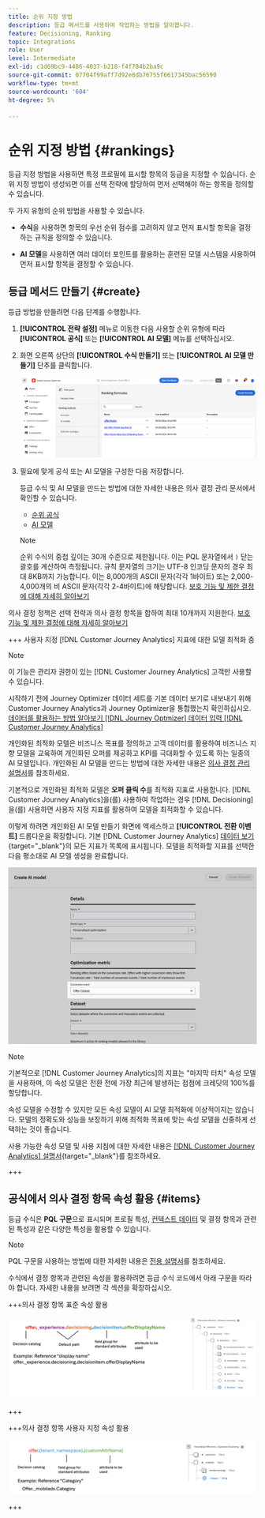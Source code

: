 ```yaml
---
title: 순위 지정 방법
description: 등급 메서드를 사용하여 작업하는 방법을 알아봅니다.
feature: Decisioning, Ranking
topic: Integrations
role: User
level: Intermediate
exl-id: c1d69bc9-4486-4037-b218-f4f704b2ba9c
source-git-commit: 07704f99aff7d92e8db76755f6617345bac56590
workflow-type: tm+mt
source-wordcount: '604'
ht-degree: 5%

---
```


# 순위 지정 방법 {#rankings}

등급 지정 방법을 사용하면 특정 프로필에 표시할 항목의 등급을 지정할 수 있습니다. 순위 지정 방법이 생성되면 이를 선택 전략에 할당하여 먼저 선택해야 하는 항목을 정의할 수 있습니다.

두 가지 유형의 순위 방법을 사용할 수 있습니다.

* **수식**&#x200B;을 사용하면 항목의 우선 순위 점수를 고려하지 않고 먼저 표시할 항목을 결정하는 규칙을 정의할 수 있습니다.

* **AI 모델**&#x200B;을 사용하면 여러 데이터 포인트를 활용하는 훈련된 모델 시스템을 사용하여 먼저 표시할 항목을 결정할 수 있습니다.

## 등급 메서드 만들기 {#create}

등급 방법을 만들려면 다음 단계를 수행합니다.

1. **[!UICONTROL 전략 설정]** 메뉴로 이동한 다음 사용할 순위 유형에 따라 **[!UICONTROL 공식]** 또는 **[!UICONTROL AI 모델]** 메뉴를 선택하십시오.

1. 화면 오른쪽 상단의 **[!UICONTROL 수식 만들기]** 또는 **[!UICONTROL AI 모델 만들기]** 단추를 클릭합니다.

   ![](assets/ranking-create.png)

1. 필요에 맞게 공식 또는 AI 모델을 구성한 다음 저장합니다.

   등급 수식 및 AI 모델을 만드는 방법에 대한 자세한 내용은 의사 결정 관리 문서에서 확인할 수 있습니다.

   * [순위 공식](exd-ranking-formulas.md)
   * [AI 모델](../offers/ranking/ai-models.md)

   >[!NOTE]
   >
   >순위 수식의 중첩 깊이는 30개 수준으로 제한됩니다. 이는 PQL 문자열에서 `)` 닫는 괄호를 계산하여 측정됩니다. 규칙 문자열의 크기는 UTF-8 인코딩 문자의 경우 최대 8KB까지 가능합니다. 이는 8,000개의 ASCII 문자(각각 1바이트) 또는 2,000-4,000개의 비 ASCII 문자(각각 2-4바이트)에 해당합니다. [보호 기능 및 제한 결정에 대해 자세히 알아보기](gs-experience-decisioning.md#guardrails)

의사 결정 정책은 선택 전략과 의사 결정 항목을 합하여 최대 10개까지 지원한다. [보호 기능 및 제한 결정에 대해 자세히 알아보기](gs-experience-decisioning.md#guardrails)

+++ 사용자 지정 [!DNL Customer Journey Analytics] 지표에 대한 모델 최적화 중

>[!NOTE]
>
>이 기능은 관리자 권한이 있는 [!DNL Customer Journey Analytics] 고객만 사용할 수 있습니다.
>
>시작하기 전에 Journey Optimizer 데이터 세트를 기본 데이터 보기로 내보내기 위해 Customer Journey Analytics과 Journey Optimizer을 통합했는지 확인하십시오. [데이터를 활용하는 방법 알아보기 [!DNL Journey Optmizer] 데이터 입력 [!DNL Customer Journey Analytics]](../reports/cja-ajo.md)

개인화된 최적화 모델은 비즈니스 목표를 정의하고 고객 데이터를 활용하여 비즈니스 지향 모델을 교육하여 개인화된 오퍼를 제공하고 KPI를 극대화할 수 있도록 하는 일종의 AI 모델입니다. 개인화된 AI 모델을 만드는 방법에 대한 자세한 내용은 [의사 결정 관리 설명서](../offers/ranking/personalized-optimization-model.md)를 참조하세요.

기본적으로 개인화된 최적화 모델은 **오퍼 클릭 수**&#x200B;를 최적화 지표로 사용합니다. [!DNL Customer Journey Analytics]을(를) 사용하여 작업하는 경우 [!DNL Decisioning]을(를) 사용하면 사용자 지정 지표를 활용하여 모델을 최적화할 수 있습니다.

이렇게 하려면 개인화된 AI 모델 만들기 화면에 액세스하고 **[!UICONTROL 전환 이벤트]** 드롭다운을 확장합니다. 기본 [!DNL Customer Journey Analytics] [데이터 보기](https://experienceleague.adobe.com/en/docs/analytics-platform/using/cja-dataviews/data-views){target="_blank"}의 모든 지표가 목록에 표시됩니다. 모델을 최적화할 지표를 선택한 다음 평소대로 AI 모델 생성을 완료합니다.

![](assets/ai-ranking-custom-metrics.png)

>[!NOTE]
>
>기본적으로 [!DNL Customer Journey Analytics]의 지표는 &quot;마지막 터치&quot; 속성 모델을 사용하며, 이 속성 모델은 전환 전에 가장 최근에 발생하는 접점에 크레딧의 100%를 할당합니다.
>
>속성 모델을 수정할 수 있지만 모든 속성 모델이 AI 모델 최적화에 이상적이지는 않습니다. 모델의 정확도와 성능을 보장하기 위해 최적화 목표에 맞는 속성 모델을 신중하게 선택하는 것이 좋습니다.
>
>사용 가능한 속성 모델 및 사용 지침에 대한 자세한 내용은 [[!DNL Customer Journey Analytics] 설명서](https://experienceleague.adobe.com/en/docs/analytics-platform/using/cja-dataviews/component-settings/attribution){target="_blank"}를 참조하세요.

+++

## 공식에서 의사 결정 항목 속성 활용 {#items}

등급 수식은 **PQL 구문**&#x200B;으로 표시되며 프로필 특성, [컨텍스트 데이터](context-data.md) 및 결정 항목과 관련된 특성과 같은 다양한 특성을 활용할 수 있습니다.

>[!NOTE]
>
>PQL 구문을 사용하는 방법에 대한 자세한 내용은 [전용 설명서](https://experienceleague.adobe.com/docs/experience-platform/segmentation/pql/overview.html?lang=ko)를 참조하세요.

수식에서 결정 항목과 관련된 속성을 활용하려면 등급 수식 코드에서 아래 구문을 따라야 합니다. 자세한 내용을 보려면 각 섹션을 확장하십시오.

+++의사 결정 항목 표준 속성 활용

![](assets/formula-attribute.png)

+++

+++의사 결정 항목 사용자 지정 속성 활용

![](assets/formula-attribute-custom.png)

+++
